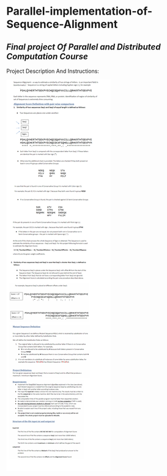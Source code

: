 # Parallel-implementation-of-Sequence-Alignment
## _Final project Of Parallel and Distributed Computation Course_

Project Description And Instructions:


![alt text](/paralel_readme.png?raw=true)
